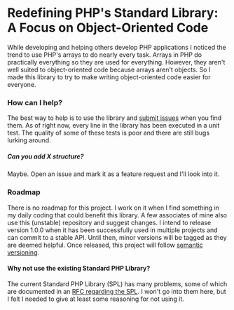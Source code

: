 # Redefining PHP's Standard Library: A Focus on Object-Oriented Code

While developing and helping others develop PHP applications I noticed the trend to use PHP's arrays to do nearly every task. Arrays in PHP do practically everything so they are used for everything. However, they aren't well suited to object-oriented code because arrays aren't objects. So I made this library to try to make writing object-oriented code easier for everyone.

### How can I help?

The best way to help is to use the library and [submit issues](https://github.com/morrisonlevi/Ardent/issues) when you find them. As of right now, every line in the library has been executed in a unit test.  The quality of some of these tests is poor and there are still bugs lurking around.

##### Can you add X structure?

Maybe. Open an issue and mark it as a feature request and I'll look into it. 

### Roadmap

There is no roadmap for this project. I work on it when I find something in my daily coding that could benefit this library. A few associates of mine also use this (unstable) repository and suggest changes. I intend to release version 1.0.0 when it has been successfully used in multiple projects and can commit to a stable API. Until then, minor versions will be tagged as they are deemed helpful. Once released, this project will follow [semantic versioning](http://semver.org).

#### Why not use the existing Standard PHP Library?

The current Standard PHP Library (SPL) has many problems, some of which are documented in an [RFC regarding the SPL](https://wiki.php.net/rfc/spl-improvements).  I won't go into them here, but I felt I needed to give at least some reasoning for not using it.
